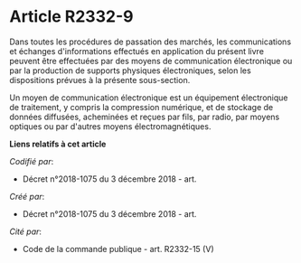 # Article R2332-9

Dans toutes les procédures de passation des marchés, les communications et échanges d'informations effectués en application
du présent livre peuvent être effectuées par des moyens de communication électronique ou par la production de supports
physiques électroniques, selon les dispositions prévues à la présente sous-section.

Un moyen de communication électronique est un équipement électronique de traitement, y compris la compression numérique, et
de stockage de données diffusées, acheminées et reçues par fils, par radio, par moyens optiques ou par d'autres moyens
électromagnétiques.

**Liens relatifs à cet article**

_Codifié par_:

  - Décret n°2018-1075 du 3 décembre 2018 - art.

_Créé par_:

  - Décret n°2018-1075 du 3 décembre 2018 - art.

_Cité par_:

  - Code de la commande publique - art. R2332-15 (V)
